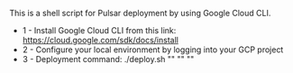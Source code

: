 This is a shell script for Pulsar deployment by using Google Cloud CLI. 

- 1 - Install Google Cloud CLI from this link: https://cloud.google.com/sdk/docs/install 
- 2 - Configure your local environment by logging into your GCP project
- 3 - Deployment command: ./deploy.sh "<PROJECT-ID>" "<EXISTING-SERVICE-ACCOUNT-EMAIL>" "<REGION>"